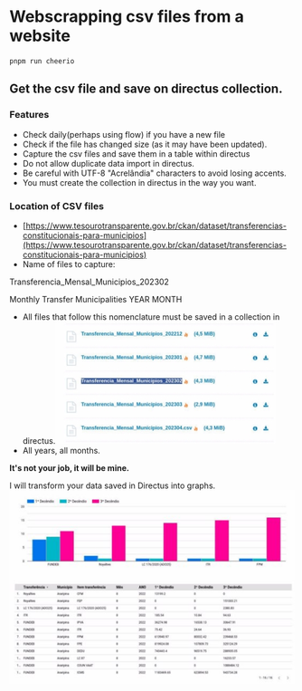 ﻿# Webscrapping csv files from a website

```console
pnpm run cheerio
```

## Get the csv file and save on directus collection.

### Features

- Check daily(perhaps using flow) if you have a new file
- Check if the file has changed size (as it may have been updated).
- Capture the csv files and save them in a table within directus
- Do not allow duplicate data import in directus.
- Be careful with UTF-8 "Acrelândia" characters to avoid losing accents.
- You must create the collection in directus in the way you want.

### Location of CSV files

- [https://www.tesourotransparente.gov.br/ckan/dataset/transferencias-constitucionais-para-municipios](https://www.tesourotransparente.gov.br/ckan/dataset/transferencias-constitucionais-para-municipios)
- Name of files to capture:

Transferencia_Mensal_Municipios_202302

Monthly Transfer Municipalities YEAR MONTH

- All files that follow this nomenclature must be saved in a collection in directus.![](public/img/Aspose.Words.9b6031b1-8951-4baa-8c63-bf4d0890875b.001.jpeg)
- All years, all months.

**It's not your job, it will be mine.**

I will transform your data saved in Directus into graphs.![](/public/img/Aspose.Words.9b6031b1-8951-4baa-8c63-bf4d0890875b.002.jpeg)
